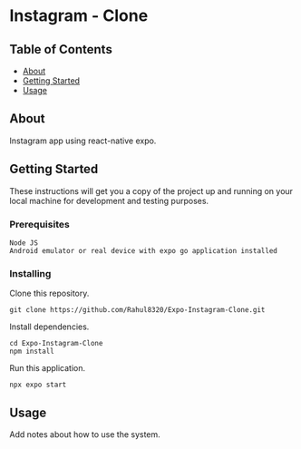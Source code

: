 # Instagram - Clone

## Table of Contents

- [About](#about)
- [Getting Started](#getting_started)
- [Usage](#usage)
<!-- - [Contributing](../CONTRIBUTING.md) -->

## About <a name = "about"></a>

Instagram app using react-native expo.

## Getting Started <a name = "getting_started"></a>

These instructions will get you a copy of the project up and running on your local machine for development and testing purposes.

### Prerequisites

```
Node JS
Android emulator or real device with expo go application installed
```

### Installing

Clone this repository.

```
git clone https://github.com/Rahul8320/Expo-Instagram-Clone.git
```

Install dependencies.

```
cd Expo-Instagram-Clone
npm install
```

Run this application.

```
npx expo start
```

## Usage <a name = "usage"></a>

Add notes about how to use the system.

